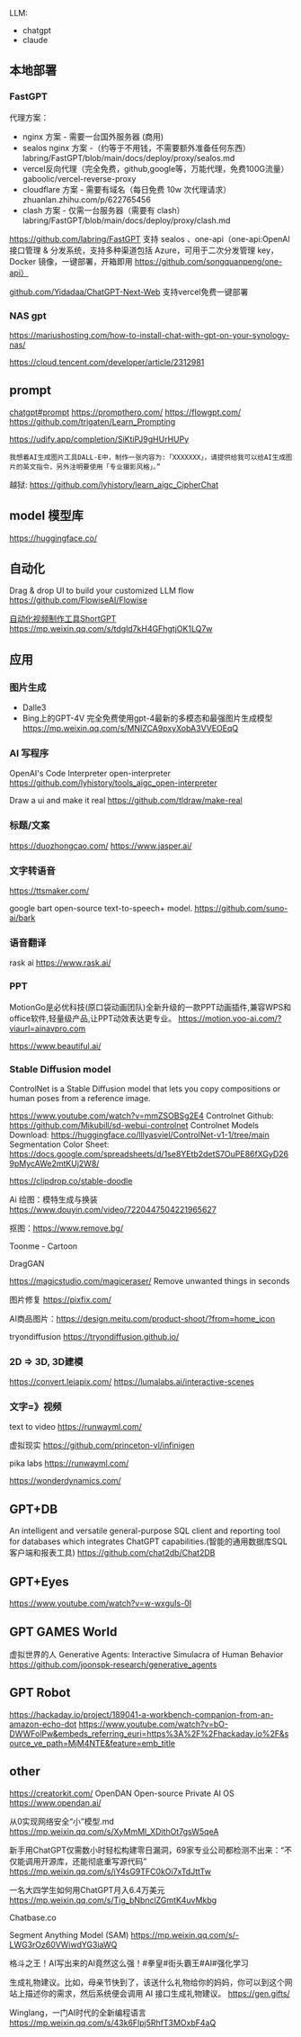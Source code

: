 
LLM:
+ chatgpt
+ claude 

## 本地部署 

### FastGPT

代理方案：
+ nginx 方案 - 需要一台国外服务器 (商用)
+ sealos nginx 方案 -（约等于不用钱，不需要额外准备任何东西）
  labring/FastGPT/blob/main/docs/deploy/proxy/sealos.md
+ vercel反向代理（完全免费，github,google等，万能代理，免费100G流量）
  gaboolic/vercel-reverse-proxy
+ cloudflare 方案 - 需要有域名（每日免费 10w 次代理请求）
  zhuanlan.zhihu.com/p/622765456
+ clash 方案 - 仅需一台服务器（需要有 clash）
  labring/FastGPT/blob/main/docs/deploy/proxy/clash.md

https://github.com/labring/FastGPT
支持 sealos 、one-api（one-api:OpenAI 接口管理 & 分发系统，支持多种渠道包括 Azure，可用于二次分发管理 key， Docker 镜像，一键部署，开箱即用 https://github.com/songquanpeng/one-api）

[github.com/Yidadaa/ChatGPT-Next-Web](https://github.com/Yidadaa/ChatGPT-Next-Web)
支持vercel免费一键部署
  
### NAS gpt
https://mariushosting.com/how-to-install-chat-with-gpt-on-your-synology-nas/

https://cloud.tencent.com/developer/article/2312981


## prompt
[chatgpt#prompt](/software/bigdata/chatgpt#prompt-实战)
https://prompthero.com/
https://flowgpt.com/
https://github.com/trigaten/Learn_Prompting

https://udify.app/completion/SiKtiPJ9gHUrHUPy

```
我想着AI生成图片工具DALL-E中，制作一张内容为:「XXXXXXX」，请提供给我可以给AI生成图片的英文指令，另外注明要使用「专业摄影风格」。”
```
越狱:
https://github.com/lyhistory/learn_aigc_CipherChat

## model 模型库
https://huggingface.co/

## 自动化

Drag & drop UI to build your customized LLM flow https://github.com/FlowiseAI/Flowise

[自动化视频制作工具ShortGPT](https://github.com/lyhistory/tools_aigc_ShortGPT)
https://mp.weixin.qq.com/s/tdgld7kH4GFhgtjOK1LQ7w

## 应用

### 图片生成
+ Dalle3
+ Bing上的GPT-4V
  完全免费使用gpt-4最新的多模态和最强图片生成模型 https://mp.weixin.qq.com/s/MNIZCA9pxyXobA3VVEOEqQ

### AI 写程序
OpenAI's Code Interpreter 
open-interpreter https://github.com/lyhistory/tools_aigc_open-interpreter

Draw a ui and make it real
https://github.com/tldraw/make-real

### 标题/文案
https://duozhongcao.com/
https://www.jasper.ai/
### 文字转语音

https://ttsmaker.com/

google bart
open-source text-to-speech+ model.
https://github.com/suno-ai/bark

### 语音翻译

rask ai
https://www.rask.ai/

### PPT
MotionGo是必优科技(原口袋动画团队)全新升级的一款PPT动画插件,兼容WPS和office软件,轻量级产品,让PPT动效表达更专业。
https://motion.yoo-ai.com/?viaurl=ainavpro.com

https://www.beautiful.ai/

### Stable Diffusion model

ControlNet is a Stable Diffusion model that lets you copy compositions or human poses from a reference image. 

https://www.youtube.com/watch?v=mmZSOBSg2E4
Controlnet Github: https://github.com/Mikubill/sd-webui-controlnet
Controlnet Models Download: https://huggingface.co/lllyasviel/ControlNet-v1-1/tree/main
Segmentation Color Sheet: https://docs.google.com/spreadsheets/d/1se8YEtb2detS7OuPE86fXGyD269pMycAWe2mtKUj2W8/

https://clipdrop.co/stable-doodle

Ai 绘图：模特生成与换装 https://www.douyin.com/video/7220447504221965627

抠图：https://www.remove.bg/

Toonme - Cartoon

DragGAN

https://magicstudio.com/magiceraser/ Remove unwanted things in seconds

图片修复 https://pixfix.com/

AI商品图片：https://design.meitu.com/product-shoot/?from=home_icon


tryondiffusion https://tryondiffusion.github.io/

### 2D => 3D, 3D建模
https://convert.leiapix.com/
https://lumalabs.ai/interactive-scenes

### 文字=》视频

text to video https://runwayml.com/

虚拟现实 https://github.com/princeton-vl/infinigen

pika labs
https://runwayml.com/

https://wonderdynamics.com/

## GPT+DB
An intelligent and versatile general-purpose SQL client and reporting tool for databases which integrates ChatGPT capabilities.(智能的通用数据库SQL客户端和报表工具)
https://github.com/chat2db/Chat2DB

## GPT+Eyes
https://www.youtube.com/watch?v=w-wxguIs-0I

## GPT GAMES World
虚拟世界的人 Generative Agents: Interactive Simulacra of Human Behavior https://github.com/joonspk-research/generative_agents

## GPT Robot
https://hackaday.io/project/189041-a-workbench-companion-from-an-amazon-echo-dot
https://www.youtube.com/watch?v=bO-DWWFolPw&embeds_referring_euri=https%3A%2F%2Fhackaday.io%2F&source_ve_path=MjM4NTE&feature=emb_title

## other
https://creatorkit.com/
OpenDAN Open-source Private AI OS https://www.opendan.ai/

从0实现网络安全“小”模型.md
https://mp.weixin.qq.com/s/XyMmMl_XDithOt7gsW5qeA

新手用ChatGPT仅需数小时轻松构建零日漏洞，69家专业公司都检测不出来：“不仅能调用开源库，还能彻底重写源代码”
https://mp.weixin.qq.com/s/iY4sG9TFC0kOi7xTdJttTw


一名大四学生如何用ChatGPT月入6.4万美元 https://mp.weixin.qq.com/s/Tig_bNbnclZGmtK4uvMkbg

Chatbase.co

Segment Anything Model (SAM)
https://mp.weixin.qq.com/s/-LWG3rOz60VWiwdYG3iaWQ


格斗之王！AI写出来的AI竟然这么强！#拳皇#街头霸王#AI#强化学习

生成礼物建议。比如，母亲节快到了，该送什么礼物给你的妈妈，你可以到这个网站上描述你的需求，然后系统便会调用 AI 接口生成礼物建议。
https://gen.gifts/

Winglang，一门AI时代的全新编程语言 https://mp.weixin.qq.com/s/43k6Flpj5RhfT3MOxbF4aQ

